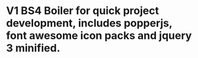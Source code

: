 # V1 BS4 Boiler for quick project development, includes popperjs, font awesome icon packs and jquery 3 minified.